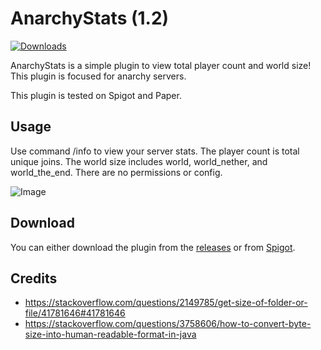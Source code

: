 # AnarchyStats (1.2)
[![Downloads](https://img.shields.io/github/downloads/hyperdefined/AnarchyStats/total?logo=github)](https://github.com/hyperdefined/AnarchyStats/releases)

AnarchyStats is a simple plugin to view total player count and world size! This plugin is focused for anarchy servers.

This plugin is tested on Spigot and Paper.

## Usage
Use command /info to view your server stats. The player count is total unique joins. The world size includes world, world_nether, and world_the_end.
There are no permissions or config.

![Image](https://raw.githubusercontent.com/hyperdefined/AnarchyStats/master/image.png)

## Download
You can either download the plugin from the [releases](https://github.com/hyperdefined/AnarchyStats/releases) or from [Spigot](https://www.spigotmc.org/resources/anarchystats.66089/).

## Credits
* https://stackoverflow.com/questions/2149785/get-size-of-folder-or-file/41781646#41781646
* https://stackoverflow.com/questions/3758606/how-to-convert-byte-size-into-human-readable-format-in-java
